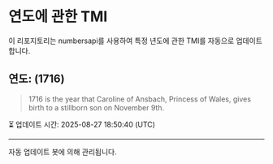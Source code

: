 
# 연도에 관한 TMI

이 리포지토리는 numbersapi를 사용하여 특정 년도에 관한 TMI를 자동으로 업데이트합니다.

## 연도: (1716)
> 1716 is the year that Caroline of Ansbach, Princess of Wales, gives birth to a stillborn son on November 9th.

⏳ 업데이트 시간: 2025-08-27 18:50:40 (UTC)

---
자동 업데이트 봇에 의해 관리됩니다.
